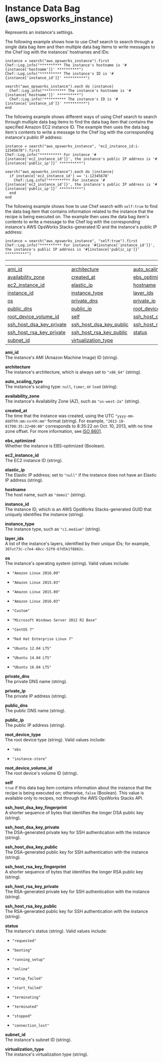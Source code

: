 # Instance Data Bag \(aws\_opsworks\_instance\)<a name="data-bag-json-instance"></a>

Represents an instance's settings\.

The following example shows how to use Chef search to search through a single data bag item and then multiple data bag items to write messages to the Chef log with the instances' hostnames and IDs:

```
instance = search("aws_opsworks_instance").first
Chef::Log.info("********** The instance's hostname is '#{instance['hostname']}' **********")
Chef::Log.info("********** The instance's ID is '#{instance['instance_id']}' **********")

search("aws_opsworks_instance").each do |instance|
  Chef::Log.info("********** The instance's hostname is '#{instance['hostname']}' **********")
  Chef::Log.info("********** The instance's ID is '#{instance['instance_id']}' **********")
end
```

The following example shows different ways of using Chef search to search through multiple data bag items to find the data bag item that contains the specified Amazon EC2 instance ID\. The example then uses the data bag item's contents to write a message to the Chef log with the corresponding instance's public IP address:

```
instance = search("aws_opsworks_instance", "ec2_instance_id:i-12345678").first
Chef::Log.info("********** For instance '#{instance['ec2_instance_id']}', the instance's public IP address is '#{instance['public_ip']}' **********")
 
search("aws_opsworks_instance").each do |instance|
  if instance['ec2_instance_id'] == 'i-12345678'
    Chef::Log.info("********** For instance '#{instance['ec2_instance_id']}', the instance's public IP address is '#{instance['public_ip']}' **********")
  end
end
```

The following example shows how to use Chef search with `self:true` to find the data bag item that contains information related to the instance that the recipe is being executed on\. The example then uses the data bag item's contents to write a message to the Chef log with the corresponding instance's AWS OpsWorks Stacks\-generated ID and the instance's public IP address:

```
instance = search("aws_opsworks_instance", "self:true").first
Chef::Log.info("********** For instance '#{instance['instance_id']}', the instance's public IP address is '#{instance['public_ip']}' **********")
```


****  

|  |  |  | 
| --- |--- |--- |
| [ami\_id](#data-bag-json-instance-ami) | [architecture](#data-bag-json-instance-arch) | [auto\_scaling\_type](#data-bag-json-instance-autoscaling) | 
| [availability\_zone](#data-bag-json-instance-az) | [created\_at](#data-bag-json-instance-created-at) | [ebs\_optimized](#data-bag-json-instance-ebs-optimized) | 
| [ec2\_instance\_id](#data-bag-json-instance-ec2-id) | [elastic\_ip](#data-bag-json-instance-elastic-ip) | [hostname](#data-bag-json-instance-hostname) | 
| [instance\_id](#data-bag-json-instance-id) | [instance\_type](#data-bag-json-instance-type) | [layer\_ids](#data-bag-json-instance-layers) | 
| [os](#data-bag-json-instance-os) | [private\_dns](#data-bag-json-instance-private-dns) | [private\_ip](#data-bag-json-instance-private-ip) | 
| [public\_dns](#data-bag-json-instance-public-dns) | [public\_ip](#data-bag-json-instance-public-ip) | [root\_device\_type](#data-bag-json-instance-root-device-type) | 
| [root\_device\_volume\_id](#data-bag-json-instance-root-device-volume-id) | [self](#data-bag-json-instance-self) | [ssh\_host\_dsa\_key\_fingerprint](#data-bag-json-instance-ssh-host-dsa-key-fingerprint) | 
| [ssh\_host\_dsa\_key\_private](#data-bag-json-instance-ssh-host-dsa-key-private) | [ssh\_host\_dsa\_key\_public](#data-bag-json-instance-ssh-host-dsa-key-public) | [ssh\_host\_rsa\_key\_fingerprint](#data-bag-json-instance-ssh-host-rsa-key-fingerprint) | 
| [ssh\_host\_rsa\_key\_private](#data-bag-json-instance-ssh-host-rsa-key-private) | [ssh\_host\_rsa\_key\_public](#data-bag-json-instance-ssh-host-rsa-key-public) | [status](#data-bag-json-instance-status) | 
| [subnet\_id](#data-bag-json-instance-subnet-id) | [virtualization\_type](#data-bag-json-instance-virt-type) |  | 

**ami\_id**  
The instance's AMI \(Amazon Machine Image\) ID \(string\)\.

**architecture**  
The instance's architecture, which is always set to `"x86_64"` \(string\)\.

**auto\_scaling\_type**  
The instance's scaling type: `null`, `timer`, or `load` \(string\)\.

**availability\_zone**  
The instance's Availability Zone \(AZ\), such as `"us-west-2a"` \(string\)\.

**created\_at**  
The time that the instance was created, using the UTC `"yyyy-mm-dddThh:mm:ss+hh:mm"` format \(string\)\. For example, `"2013-10-01T08:35:22+00:00"` corresponds to 8:35:22 on Oct\. 10, 2013, with no time zone offset\. For more information, see [ISO 8601](http://en.wikipedia.org/wiki/ISO_8601)\.

**ebs\_optimized**  
Whether the instance is EBS\-optimized \(Boolean\)\.

**ec2\_instance\_id**  
The EC2 instance ID \(string\)\.

**elastic\_ip**  
The Elastic IP address; set to `"null"` if the instance does not have an Elastic IP address \(string\)\.

**hostname**  
The host name, such as `"demo1"` \(string\)\.

**instance\_id**  
The instance ID, which is an AWS OpsWorks Stacks\-generated GUID that uniquely identifies the instance \(string\)\.

**instance\_type**  
The instance type, such as `"c1.medium"` \(string\)\.

**layer\_ids**  
A list of the instance's layers, identified by their unique IDs; for example, `307ut73c-c7e4-40cc-52f0-67d5k1f8882c`\.

**os**  
The instance's operating system \(string\)\. Valid values include:  

+ `"Amazon Linux 2016.09"`

+ `"Amazon Linux 2015.03"`

+ `"Amazon Linux 2015.09"`

+ `"Amazon Linux 2016.03"`

+ `"Custom"`

+ `"Microsoft Windows Server 2012 R2 Base"`

+ `"CentOS 7"`

+ `"Red Hat Enterprise Linux 7"`

+ `"Ubuntu 12.04 LTS"`

+ `"Ubuntu 14.04 LTS"`

+ `"Ubuntu 16.04 LTS"`

**private\_dns**  
The private DNS name \(string\)\.

**private\_ip**  
The private IP address \(string\)\.

**public\_dns**  
The public DNS name \(string\)\.

**public\_ip**  
The public IP address \(string\)\.

**root\_device\_type**  
The root device type \(string\)\. Valid values include:  

+ `"ebs`

+ `"instance-store"`

**root\_device\_volume\_id**  
The root device's volume ID \(string\)\.

**self**  
`true` if this data bag item contains information about the instance that the recipe is being executed on; otherwise, `false` \(Boolean\)\. This value is available only to recipes, not through the AWS OpsWorks Stacks API\.

**ssh\_host\_dsa\_key\_fingerprint**  
A shorter sequence of bytes that identifies the longer DSA public key \(string\)\.

**ssh\_host\_dsa\_key\_private**  
The DSA\-generated private key for SSH authentication with the instance \(string\)\.

**ssh\_host\_dsa\_key\_public**  
The DSA\-generated public key for SSH authentication with the instance \(string\)\.

**ssh\_host\_rsa\_key\_fingerprint**  
A shorter sequence of bytes that identifies the longer RSA public key \(string\)\.

**ssh\_host\_rsa\_key\_private**  
The RSA\-generated private key for SSH authentication with the instance \(string\)\.

**ssh\_host\_rsa\_key\_public**  
The RSA\-generated public key for SSH authentication with the instance \(string\)\.

**status**  
The instance's status \(string\)\. Valid values include:  

+ `"requested"`

+ `"booting"`

+ `"running_setup"`

+ `"online"`

+ `"setup_failed"`

+ `"start_failed"`

+ `"terminating"`

+ `"terminated"`

+ `"stopped"`

+ `"connection_lost"`

**subnet\_id**  
The instance's subnet ID \(string\)\.

**virtualization\_type**  
The instance's virtualization type \(string\)\.